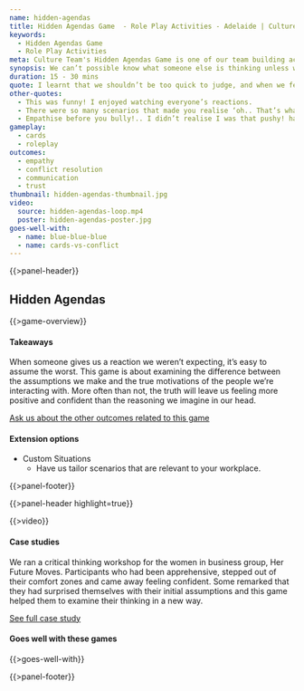 ```yaml
---
name: hidden-agendas
title: Hidden Agendas Game  - Role Play Activities - Adelaide | Culture Team
keywords:
  - Hidden Agendas Game
  - Role Play Activities
meta: Culture Team's Hidden Agendas Game is one of our team building activities with cards & incorporates role play activities that ensure a fun experience for all.
synopsis: We can’t possible know what someone else is thinking unless we talk to them about it - but that’s not always possible.
duration: 15 - 30 mins
quote: I learnt that we shouldn’t be too quick to judge, and when we feel like something is wrong or off, we should ask instead of assuming.
other-quotes:
  - This was funny! I enjoyed watching everyone’s reactions.
  - There were so many scenarios that made you realise ‘oh.. That’s what they’re going through!’ So, the first thing is to listen to them.
  - Empathise before you bully!.. I didn’t realise I was that pushy! hahaha
gameplay: 
  - cards
  - roleplay
outcomes:
  - empathy
  - conflict resolution
  - communication
  - trust
thumbnail: hidden-agendas-thumbnail.jpg
video:
  source: hidden-agendas-loop.mp4
  poster: hidden-agendas-poster.jpg
goes-well-with:
  - name: blue-blue-blue
  - name: cards-vs-conflict
---
```

{{>panel-header}}

## Hidden Agendas

{{>game-overview}}

#### Takeaways

When someone gives us a reaction we weren’t expecting, it’s easy to assume the worst. This
game is about examining the difference between the assumptions we make and the true
motivations of the people we’re interacting with. More often than not, the truth will leave us
feeling more positive and confident than the reasoning we imagine in our head.

[Ask us about the other outcomes related to this game](#)

#### Extension options

* Custom Situations
  * Have us tailor scenarios that are relevant to your workplace.

{{>panel-footer}}

{{>panel-header highlight=true}}

{{>video}}

#### Case studies

We ran a critical thinking workshop for the women in business group, Her Future Moves.
Participants who had been apprehensive, stepped out of their comfort zones and came away
feeling confident. Some remarked that they had surprised themselves with their initial
assumptions and this game helped them to examine their thinking in a new way.

[See full case study](#)

#### Goes well with these games

{{>goes-well-with}}

{{>panel-footer}}
